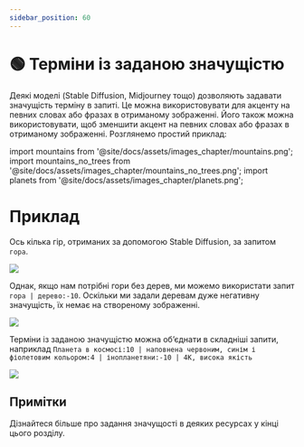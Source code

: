 ```yaml
---
sidebar_position: 60
---
```


# 🟢 Терміни із заданою значущістю

Деякі моделі (Stable Diffusion, Midjourney тощо) дозволяють задавати значущість терміну в запиті. Це можна використовувати для акценту на певних словах або фразах в отриманому зображенні. Його також можна використовувати, щоб зменшити акцент на певних словах або фразах в отриманому зображенні. Розглянемо простий приклад:

import mountains from '@site/docs/assets/images_chapter/mountains.png';
import mountains_no_trees from '@site/docs/assets/images_chapter/mountains_no_trees.png';
import planets from '@site/docs/assets/images_chapter/planets.png';


# Приклад

Ось кілька гір, отриманих за допомогою Stable Diffusion, за запитом `гора`.

<div style={{textAlign: 'center'}}>
  <img src={mountains} style={{width: "350px"}} />
</div>

Однак, якщо нам потрібні гори без дерев, ми можемо використати запит `гора | дерево:-10`. Оскільки ми задали деревам дуже негативну значущість, їх немає на створеному зображенні.

<div style={{textAlign: 'center'}}>
  <img src={mountains_no_trees} style={{width: "350px"}} />
</div>

Терміни із заданою значущістю можна об’єднати в складніші запити, наприклад `Планета в космосі:10 | наповнена червоним, синім і фіолетовим кольором:4 | інопланетяни:-10 | 4K, висока якість`

<div style={{textAlign: 'center'}}>
  <img src={planets} style={{width: "350px"}} />
</div>

## Примітки

Дізнайтеся більше про задання значущості в деяких ресурсах у кінці цього розділу.